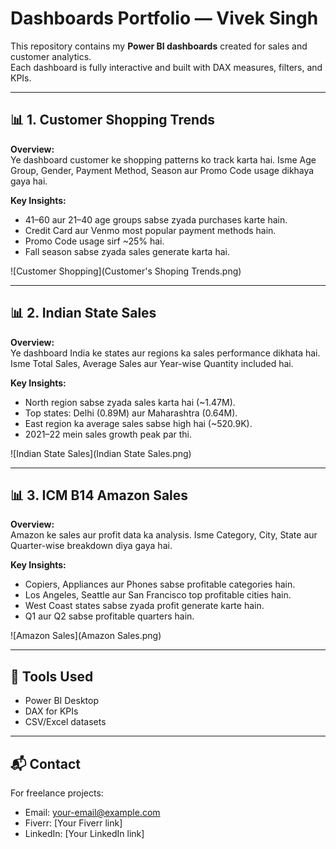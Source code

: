 # Dashboards Portfolio — Vivek Singh

This repository contains my **Power BI dashboards** created for sales and customer analytics.  
Each dashboard is fully interactive and built with DAX measures, filters, and KPIs.

---

## 📊 1. Customer Shopping Trends
**Overview:**  
Ye dashboard customer ke shopping patterns ko track karta hai. Isme Age Group, Gender, Payment Method, Season aur Promo Code usage dikhaya gaya hai.  

**Key Insights:**  
- 41–60 aur 21–40 age groups sabse zyada purchases karte hain.  
- Credit Card aur Venmo most popular payment methods hain.  
- Promo Code usage sirf ~25% hai.  
- Fall season sabse zyada sales generate karta hai.  

![Customer Shopping](Customer's Shoping Trends.png)

---

## 📊 2. Indian State Sales
**Overview:**  
Ye dashboard India ke states aur regions ka sales performance dikhata hai. Isme Total Sales, Average Sales aur Year-wise Quantity included hai.  

**Key Insights:**  
- North region sabse zyada sales karta hai (~1.47M).  
- Top states: Delhi (0.89M) aur Maharashtra (0.64M).  
- East region ka average sales sabse high hai (~520.9K).  
- 2021–22 mein sales growth peak par thi.  

![Indian State Sales](Indian State Sales.png)

---

## 📊 3. ICM B14 Amazon Sales
**Overview:**  
Amazon ke sales aur profit data ka analysis. Isme Category, City, State aur Quarter-wise breakdown diya gaya hai.  

**Key Insights:**  
- Copiers, Appliances aur Phones sabse profitable categories hain.  
- Los Angeles, Seattle aur San Francisco top profitable cities hain.  
- West Coast states sabse zyada profit generate karte hain.  
- Q1 aur Q2 sabse profitable quarters hain.  

![Amazon Sales](Amazon Sales.png)

---

## 🔧 Tools Used
- Power BI Desktop  
- DAX for KPIs  
- CSV/Excel datasets  

---

## 📬 Contact
For freelance projects:  
- Email: your-email@example.com  
- Fiverr: [Your Fiverr link]  
- LinkedIn: [Your LinkedIn link]
